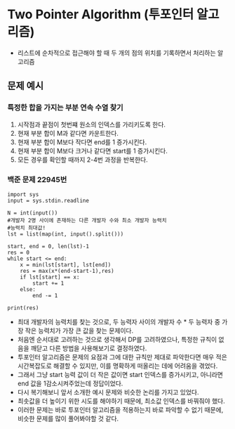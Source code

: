# Two Pointer Algorithm (투포인터 알고리즘)
* 리스트에 순차적으로 접근해야 할 때 두 개의 점의 위치를 기록하면서 처리하는 알고리즘

## 문제 예시
### 특정한 합을 가지는 부분 연속 수열 찾기
1. 시작점과 끝점이 첫번쨰 원소의 인덱스를 가리키도록 한다.
2. 현재 부분 합이 M과 같다면 카운트한다.
3. 현재 부분 합이 M보다 작다면 end를 1 증가시킨다.
4. 현재 부분 합이 M보다 크거나 같다면 start를 1 증가시킨다.
5. 모든 경우를 확인할 때까지 2-4번 과정을 반복한다.

### 백준 문제 22945번
```python3
import sys
input = sys.stdin.readline

N = int(input())
#개발자 2명 사이에 존재하는 다른 개발자 수와 최소 개발자 능력치
#능력치 최대값!
lst = list(map(int, input().split()))

start, end = 0, len(lst)-1
res = 0
while start <= end:
    x = min(lst[start], lst[end])
    res = max(x*(end-start-1),res)
    if lst[start] == x:
        start += 1
    else:
        end -= 1

print(res)
```
* 최대 개발자의 능력치를 찾는 것으로, 두 능력자 사이의 개발자 수 * 두 능력자 중 가장 작은 능력치가 가장 큰 값을 찾는 문제이다.
* 처음엔 순서대로 고려하는 것으로 생각해서 DP를 고려하였으나, 특정한 규칙이 없음을 깨닫고 다른 방법을 사용해보기로 결정하였다.
* 투포인터 알고리즘은 문제의 요점과 그에 대한 규칙만 제대로 파악한다면 매우 적은 시간복잡도로 해결할 수 있지만, 이를 명확하게 떠올리는 데에 어려움을 겪었다.
* 그래서 그냥 start 능력 값이 더 작은 값이면 start 인덱스를 증가시키고, 아니라면 end 값을 1감소시켜주었는데 정답이었다.
* 다시 복기해보니 앞서 소개한 예시 문제와 비슷한 논리를 가지고 있었다.
* 최솟값을 더 높이기 위한 시도를 해야하기 때문에, 최소값 인덱스를 바꿔줘야 했다.
* 이러한 문제는 바로 투포인터 알고리즘을 적용하는지 바로 파악할 수 없기 때문에, 비슷한 문제를 많이 풀어봐야할 것 같다.
